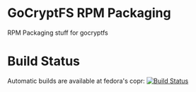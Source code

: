 # GoCryptFS RPM Packaging
RPM Packaging stuff for gocryptfs

# Build Status
Automatic builds are available at fedora's copr: [![Build Status](https://copr.fedorainfracloud.org/coprs/pruiz/gocryptfs/package/gocryptfs/status_image/last_build.png)](https://copr.fedorainfracloud.org/coprs/pruiz/gocryptfs/package/gocryptfs/)

